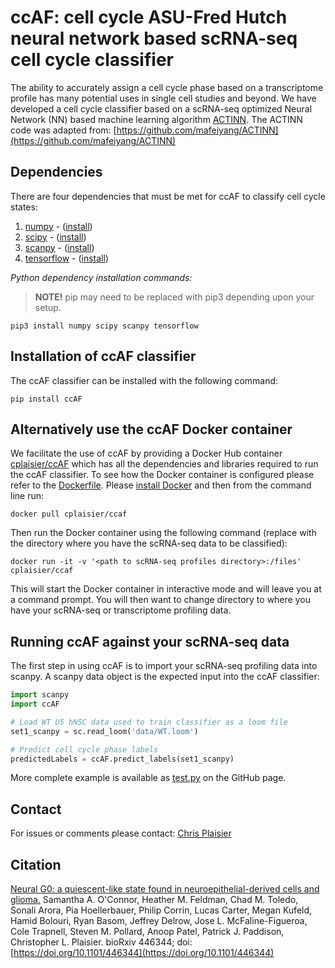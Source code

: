 # ccAF:  cell cycle ASU-Fred Hutch neural network based scRNA-seq cell cycle classifier
The ability to accurately assign a cell cycle phase based on a transcriptome profile has many potential uses in single cell studies and beyond. We have developed a cell cycle classifier based on a scRNA-seq optimized Neural Network (NN) based machine learning algorithm [ACTINN](https://pubmed.ncbi.nlm.nih.gov/31359028/). The ACTINN code was adapted from:  [https://github.com/mafeiyang/ACTINN](https://github.com/mafeiyang/ACTINN)

## Dependencies
There are four dependencies that must be met for ccAF to classify cell cycle states:
1. [numpy](https://numpy.org/) - ([install](https://numpy.org/install/))
2. [scipy](https://www.scipy.org/index.html) - ([install](https://www.scipy.org/install.html))
3. [scanpy](https://scanpy.readthedocs.io/en/latest/) - ([install](https://scanpy.readthedocs.io/en/latest/installation.html))
3. [tensorflow](https://www.tensorflow.org/) - ([install](https://www.tensorflow.org/install))

*Python dependency installation commands:*
> **NOTE!**  pip may need to be replaced with pip3 depending upon your setup.

```shell
pip3 install numpy scipy scanpy tensorflow
```

## Installation of ccAF classifier
The ccAF classifier can be installed with the following command:

```shell
pip install ccAF
```

## Alternatively use the ccAF Docker container
We facilitate the use of ccAF by providing a Docker Hub container [cplaisier/ccAF](https://hub.docker.com/r/cplaisier/ccaf) which has all the dependencies and libraries required to run the ccAF classifier. To see how the Docker container is configured please refer to the [Dockerfile](https://github.com/plaisier-lab/docker_ccAF/blob/master/Dockerfile). Please [install Docker](https://docs.docker.com/get-docker/) and then from the command line run:

```shell
docker pull cplaisier/ccaf
```

Then run the Docker container using the following command (replace <path to scRNA-seq profiles directory> with the directory where you have the scRNA-seq data to be classified):

```shell
docker run -it -v '<path to scRNA-seq profiles directory>:/files' cplaisier/ccaf
```

This will start the Docker container in interactive mode and will leave you at a command prompt. You will then want to change directory to where you have your scRNA-seq or transcriptome profiling data.

## Running ccAF against your scRNA-seq data
The first step in using ccAF is to import your scRNA-seq profiling data into scanpy. A scanpy data object is the expected input into the ccAF classifier:

```python
import scanpy
import ccAF

# Load WT U5 hNSC data used to train classifier as a loom file
set1_scanpy = sc.read_loom('data/WT.loom')

# Predict cell cycle phase labels
predictedLabels = ccAF.predict_labels(set1_scanpy)
```

More complete example is available as [test.py](https://github.com/plaisier-lab/ccAF/blob/master/tests/test.py) on the GitHub page.

## Contact
For issues or comments please contact:  [Chris Plaisier](mailto:plaisier@asu.edu)

## Citation
[Neural G0: a quiescent-like state found in neuroepithelial-derived cells and glioma.](https://doi.org/10.1101/446344) Samantha A. O'Connor, Heather M. Feldman, Chad M. Toledo, Sonali Arora, Pia Hoellerbauer, Philip Corrin, Lucas Carter, Megan Kufeld, Hamid Bolouri, Ryan Basom, Jeffrey Delrow, Jose L. McFaline-Figueroa, Cole Trapnell, Steven M. Pollard, Anoop Patel, Patrick J. Paddison, Christopher L. Plaisier. bioRxiv 446344; doi: [https://doi.org/10.1101/446344](https://doi.org/10.1101/446344)
